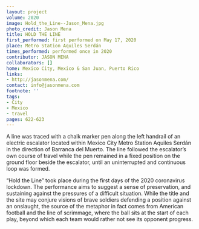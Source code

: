 ```yaml
---
layout: project
volume: 2020
image: Hold_the_Line--Jason_Mena.jpg
photo_credit: Jason Mena
title: HOLD THE LINE
first_performed: first performed on May 17, 2020
place: Metro Station Aquiles Serdán
times_performed: performed once in 2020
contributor: JASON MENA
collaborators: []
home: Mexico City, Mexico & San Juan, Puerto Rico
links:
- http://jasonmena.com/
contact: info@jasonmena.com
footnote: ''
tags:
- City
- Mexico
- travel
pages: 622-623
---
```

A line was traced with a chalk marker pen along the left handrail of an electric escalator located within Mexico City Metro Station Aquiles Serdán in the direction of Barranca del Muerto. The line followed the escalator’s own course of travel while the pen remained in a fixed position on the ground floor beside the escalator, until an uninterrupted and continuous loop was formed. 

“Hold the Line” took place during the first days of the 2020 coronavirus lockdown. The performance aims to suggest a sense of preservation, and sustaining against the pressures of a difficult situation. While the title and the site may conjure visions of brave soldiers defending a position against an onslaught, the source of the metaphor in fact comes from American football and the line of scrimmage, where the ball sits at the start of each play, beyond which each team would rather not see its opponent progress.